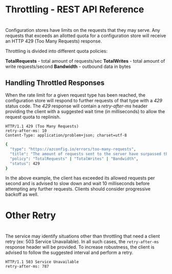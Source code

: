 # Throttling - REST API Reference
#
Configuration stores have limits on the requests that they may serve. Any requests that exceeds an allotted quota for a configuration store will receive an HTTP 429 (Too Many Requests) response.

Throttling is divided into different quota policies:

**TotalRequests** - total amount of requests/sec
**TotalWrites** - total amount of write requests/second
**Bandwidth** - outbound data in bytes


## Handling Throttled Responses

When the rate limit for a given request type has been reached, the configuration store will respond to further requests of that type with a _429_ status code. The _429_ response will contain a _retry-after-ms_ header providing the client with a suggested wait time (in milliseconds) to allow the request quota to replinish.

```
HTTP/1.1 429 (Too Many Requests)
retry-after-ms: 10
Content-Type: application/problem+json; charset=utf-8
```
```sh
{
  "type": "https://azconfig.io/errors/too-many-requests",
  "title": "The amount of requests sent to the server have surpassed the assigned quota",
  "policy": "TotalRequests" | "TotalWrites" | "Bandwidth",
  "status": 429
}
```

In the above example, the client has exceeded its allowed requests per second and is advised to slow down and wait 10 milliseconds before attempting any further requests. Clients should consider progressive backoff as well.


# Other Retry
#
The service may identify situations other than throttling that need a client retry (ex: 503 Service Unavailable). 
In all such cases, the ``retry-after-ms`` response header will be provided. To increase robustness, the client is advised to follow the suggested interval and perform a retry.

```
HTTP/1.1 503 Service Unavailable
retry-after-ms: 787
```